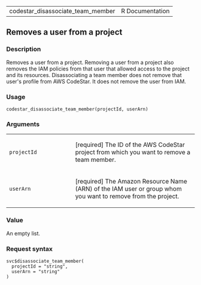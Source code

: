 <table style="width: 100%;">
<tbody>
<tr class="odd">
<td>codestar_disassociate_team_member</td>
<td style="text-align: right;">R Documentation</td>
</tr>
</tbody>
</table>

## Removes a user from a project

### Description

Removes a user from a project. Removing a user from a project also
removes the IAM policies from that user that allowed access to the
project and its resources. Disassociating a team member does not remove
that user's profile from AWS CodeStar. It does not remove the user from
IAM.

### Usage

    codestar_disassociate_team_member(projectId, userArn)

### Arguments

<table>
<colgroup>
<col style="width: 35%" />
<col style="width: 65%" />
</colgroup>
<tbody>
<tr class="odd">
<td><code
id="codestar_disassociate_team_member_:_projectId">projectId</code></td>
<td><p>[required] The ID of the AWS CodeStar project from which you want
to remove a team member.</p></td>
</tr>
<tr class="even">
<td><code
id="codestar_disassociate_team_member_:_userArn">userArn</code></td>
<td><p>[required] The Amazon Resource Name (ARN) of the IAM user or
group whom you want to remove from the project.</p></td>
</tr>
</tbody>
</table>

### Value

An empty list.

### Request syntax

    svc$disassociate_team_member(
      projectId = "string",
      userArn = "string"
    )

